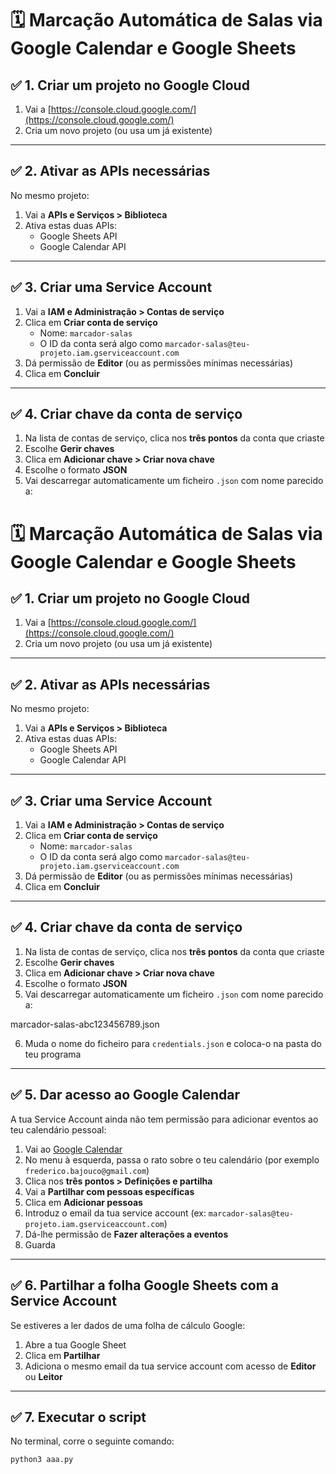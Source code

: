 # 🗓️ Marcação Automática de Salas via Google Calendar e Google Sheets

## ✅ 1. Criar um projeto no Google Cloud

1. Vai a [https://console.cloud.google.com/](https://console.cloud.google.com/)
2. Cria um novo projeto (ou usa um já existente)

---

## ✅ 2. Ativar as APIs necessárias

No mesmo projeto:

1. Vai a **APIs e Serviços > Biblioteca**
2. Ativa estas duas APIs:
   - Google Sheets API
   - Google Calendar API

---

## ✅ 3. Criar uma Service Account

1. Vai a **IAM e Administração > Contas de serviço**
2. Clica em **Criar conta de serviço**
   - Nome: `marcador-salas`
   - O ID da conta será algo como `marcador-salas@teu-projeto.iam.gserviceaccount.com`
3. Dá permissão de **Editor** (ou as permissões mínimas necessárias)
4. Clica em **Concluir**

---

## ✅ 4. Criar chave da conta de serviço

1. Na lista de contas de serviço, clica nos **três pontos** da conta que criaste
2. Escolhe **Gerir chaves**
3. Clica em **Adicionar chave > Criar nova chave**
4. Escolhe o formato **JSON**
5. Vai descarregar automaticamente um ficheiro `.json` com nome parecido a:

# 🗓️ Marcação Automática de Salas via Google Calendar e Google Sheets

## ✅ 1. Criar um projeto no Google Cloud

1. Vai a [https://console.cloud.google.com/](https://console.cloud.google.com/)
2. Cria um novo projeto (ou usa um já existente)

---

## ✅ 2. Ativar as APIs necessárias

No mesmo projeto:

1. Vai a **APIs e Serviços > Biblioteca**
2. Ativa estas duas APIs:
   - Google Sheets API
   - Google Calendar API

---

## ✅ 3. Criar uma Service Account

1. Vai a **IAM e Administração > Contas de serviço**
2. Clica em **Criar conta de serviço**
   - Nome: `marcador-salas`
   - O ID da conta será algo como `marcador-salas@teu-projeto.iam.gserviceaccount.com`
3. Dá permissão de **Editor** (ou as permissões mínimas necessárias)
4. Clica em **Concluir**

---

## ✅ 4. Criar chave da conta de serviço

1. Na lista de contas de serviço, clica nos **três pontos** da conta que criaste
2. Escolhe **Gerir chaves**
3. Clica em **Adicionar chave > Criar nova chave**
4. Escolhe o formato **JSON**
5. Vai descarregar automaticamente um ficheiro `.json` com nome parecido a:

marcador-salas-abc123456789.json

6. Muda o nome do ficheiro para `credentials.json` e coloca-o na pasta do teu programa

---

## ✅ 5. Dar acesso ao Google Calendar

A tua Service Account ainda não tem permissão para adicionar eventos ao teu calendário pessoal:

1. Vai ao [Google Calendar](https://calendar.google.com/)
2. No menu à esquerda, passa o rato sobre o teu calendário (por exemplo `frederico.bajouco@gmail.com`)
3. Clica nos **três pontos > Definições e partilha**
4. Vai a **Partilhar com pessoas específicas**
5. Clica em **Adicionar pessoas**
6. Introduz o email da tua service account (ex: `marcador-salas@teu-projeto.iam.gserviceaccount.com`)
7. Dá-lhe permissão de **Fazer alterações a eventos**
8. Guarda

---

## ✅ 6. Partilhar a folha Google Sheets com a Service Account

Se estiveres a ler dados de uma folha de cálculo Google:

1. Abre a tua Google Sheet
2. Clica em **Partilhar**
3. Adiciona o mesmo email da tua service account com acesso de **Editor** ou **Leitor**

---

## ✅ 7. Executar o script

No terminal, corre o seguinte comando:

```bash
python3 aaa.py